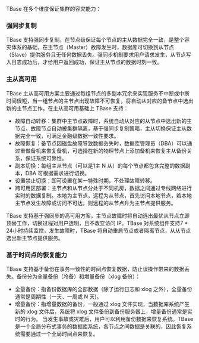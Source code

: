 TBase 在多个维度保证集群的容灾能力：
### 强同步复制
TBase 支持强同步复制，在节点级保证每个节点的主从数据完全一致，是整个容灾体系的基础，在主节点（Master）故障发生时，数据库可切换到从节点（Slave）提供服务且无任何数据丢失。强同步机制要求用户请求发生，从节点写入日志成功后，才给用户返回成功，保证主从节点的数据时刻一致。

### 主从高可用
TBase 主从高可用方案主要通过每组节点的多副本冗余来实现服务不中断或中断时间很短，当一组节点的主节点出现故障不可恢复，将自动从对应的备节点中选出新的主节点工作。在主从高可用基础上 TBase 支持：
- 故障自动转移：集群中主节点故障时，系统自动从对应的从节点中选出新的主节点，故障节点自动被集群隔离，基于强同步复制策略，主从切换保证主从数据完全一致，可满足金融级数据一致性要求。
- 故障恢复：备节点因磁盘故障导致数据丢失时，数据库管理员（DBA）可以通过重做备机来恢复备机，可选择在新的物理节点上添加备机来恢复主从备份关系，保证系统可靠性。
- 副本切换：每组主从节点（可以是1主 N 从）的每个节点都包含完整的数据副本，DBA 可根据需求进行切换。
- 设置禁止切换：即可设置在某一特殊时期，不处理故障转移。
- 跨可用区部署：主节点和从节点分处于不同机房，数据之间通过专线网络进行实时的数据复制。本地为主节点，远程为从节点，首先访问本地节点，若本地主节点发生故障或访问不可达，则远程的从节点升为主节点提供服务。

TBase 支持基于强同步的高可用方案，主节点故障时将自动选出最优从节点立即顶替工作，切换过程对用户透明，且不改变访问 IP。TBase 对系统组件支持7 * 24小时持续监控，发生故障时，TBase 将自动重启节点或者隔离节点，从从节点选出新主节点提供服务。

### 基于时间点的恢复能力
TBase 支持基于备份在事务一致性的时间点恢复数据，防止误操作带来的数据丢失。备份分为全量备份（冷备）和增量备份（xlog 备份）：
- 全量备份：指备份数据库的全部数据（除了运行日志和 xlog 之外），全量备份通常是周期性（一天、一周或 N 天)。
- 增量备份：指增量数据的备份，一般通过 xlog 文件实现，当数据库系统产生新的 xlog 文件后，系统将 xlog 文件备份到备份服务器上，增量备份通常是实时的行为。
当发生事故或灾难后，用户可以利用备份数据来恢复系统。TBase 是一个全局分布式事务的数据库系统，各节点之间数据是关联的，因此恢复系统需要通过一个全局时间点来恢复。
